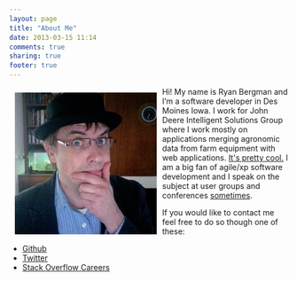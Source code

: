 ```yaml
---
layout: page
title: "About Me"
date: 2013-03-15 11:14
comments: true
sharing: true
footer: true
---
```


<img src="assets/images/me.jpeg" alt="I have a hat" align="left" hspace="10" vspace="10" />

Hi! My name is Ryan Bergman and I&#8217;m a software developer in Des Moines Iowa. I work for 
John Deere Intelligent Solutions Group where I work mostly on applications merging agronomic data from
farm equipment with web applications. <a href="http://vimeo.com/45697095">It's pretty cool.</a>
I am a big fan of agile/xp software development and I speak on the subject at user groups and conferences 
<a href="http://submit2012.agilealliance.org/node/14962">sometimes</a>.


If you would like to contact me feel free to do so though one of these:


* <a href="https://github.com/ryber">Github</a>
* <a href="https://twitter.com/ryber">Twitter</a>
* <a href="http://careers.stackoverflow.com/ryber">Stack Overflow Careers</a>
